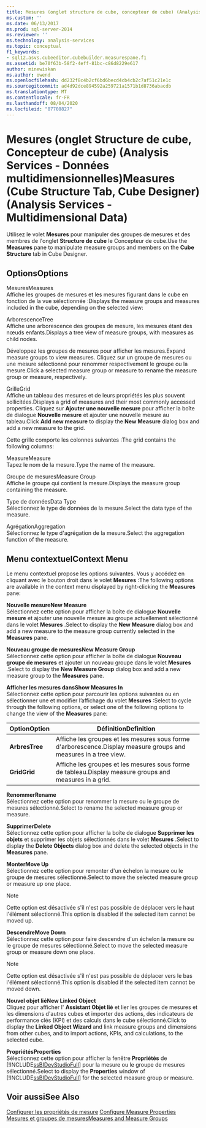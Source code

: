 ```yaml
---
title: Mesures (onglet structure de cube, concepteur de cube) (Analysis Services-données multidimensionnelles) | Microsoft Docs
ms.custom: ''
ms.date: 06/13/2017
ms.prod: sql-server-2014
ms.reviewer: ''
ms.technology: analysis-services
ms.topic: conceptual
f1_keywords:
- sql12.asvs.cubeeditor.cubebuilder.measurespane.f1
ms.assetid: be70f63b-58f2-4eff-81bc-c86d8229e617
author: minewiskan
ms.author: owend
ms.openlocfilehash: dd232f8c4b2cf6bd6becd4cb4cb2c7af51c21e1c
ms.sourcegitcommit: ad4d92dce894592a259721a1571b1d8736abacdb
ms.translationtype: MT
ms.contentlocale: fr-FR
ms.lasthandoff: 08/04/2020
ms.locfileid: "87708827"
---
```

# <a name="measures-cube-structure-tab-cube-designer-analysis-services---multidimensional-data"></a><span data-ttu-id="bccd0-102">Mesures (onglet Structure de cube, Concepteur de cube) (Analysis Services - Données multidimensionnelles)</span><span class="sxs-lookup"><span data-stu-id="bccd0-102">Measures (Cube Structure Tab, Cube Designer) (Analysis Services - Multidimensional Data)</span></span>
  <span data-ttu-id="bccd0-103">Utilisez le volet **Mesures** pour manipuler des groupes de mesures et des membres de l'onglet **Structure de cube** le Concepteur de cube.</span><span class="sxs-lookup"><span data-stu-id="bccd0-103">Use the **Measures** pane to manipulate measure groups and members on the **Cube Structure** tab in Cube Designer.</span></span>  
  
## <a name="options"></a><span data-ttu-id="bccd0-104">Options</span><span class="sxs-lookup"><span data-stu-id="bccd0-104">Options</span></span>  
 <span data-ttu-id="bccd0-105">Mesures</span><span class="sxs-lookup"><span data-stu-id="bccd0-105">Measures</span></span>  
 <span data-ttu-id="bccd0-106">Affiche les groupes de mesures et les mesures figurant dans le cube en fonction de la vue sélectionnée :</span><span class="sxs-lookup"><span data-stu-id="bccd0-106">Displays the measure groups and measures included in the cube, depending on the selected view:</span></span>  
  
 <span data-ttu-id="bccd0-107">Arborescence</span><span class="sxs-lookup"><span data-stu-id="bccd0-107">Tree</span></span>  
 <span data-ttu-id="bccd0-108">Affiche une arborescence des groupes de mesure, les mesures étant des nœuds enfants.</span><span class="sxs-lookup"><span data-stu-id="bccd0-108">Displays a tree view of measure groups, with measures as child nodes.</span></span>  
  
 <span data-ttu-id="bccd0-109">Développez les groupes de mesures pour afficher les mesures.</span><span class="sxs-lookup"><span data-stu-id="bccd0-109">Expand measure groups to view measures.</span></span> <span data-ttu-id="bccd0-110">Cliquez sur un groupe de mesures ou une mesure sélectionné pour renommer respectivement le groupe ou la mesure.</span><span class="sxs-lookup"><span data-stu-id="bccd0-110">Click a selected measure group or measure to rename the measure group or measure, respectively.</span></span>  
  
 <span data-ttu-id="bccd0-111">Grille</span><span class="sxs-lookup"><span data-stu-id="bccd0-111">Grid</span></span>  
 <span data-ttu-id="bccd0-112">Affiche un tableau des mesures et de leurs propriétés les plus souvent sollicitées.</span><span class="sxs-lookup"><span data-stu-id="bccd0-112">Displays a grid of measures and their most commonly accessed properties.</span></span> <span data-ttu-id="bccd0-113">Cliquez sur **Ajouter une nouvelle mesure** pour afficher la boîte de dialogue **Nouvelle mesure** et ajouter une nouvelle mesure au tableau.</span><span class="sxs-lookup"><span data-stu-id="bccd0-113">Click **Add new measure** to display the **New Measure** dialog box and add a new measure to the grid.</span></span>  
  
 <span data-ttu-id="bccd0-114">Cette grille comporte les colonnes suivantes :</span><span class="sxs-lookup"><span data-stu-id="bccd0-114">The grid contains the following columns:</span></span>  
  
 <span data-ttu-id="bccd0-115">Measure</span><span class="sxs-lookup"><span data-stu-id="bccd0-115">Measure</span></span>  
 <span data-ttu-id="bccd0-116">Tapez le nom de la mesure.</span><span class="sxs-lookup"><span data-stu-id="bccd0-116">Type the name of the measure.</span></span>  
  
 <span data-ttu-id="bccd0-117">Groupe de mesures</span><span class="sxs-lookup"><span data-stu-id="bccd0-117">Measure Group</span></span>  
 <span data-ttu-id="bccd0-118">Affiche le groupe qui contient la mesure.</span><span class="sxs-lookup"><span data-stu-id="bccd0-118">Displays the measure group containing the measure.</span></span>  
  
 <span data-ttu-id="bccd0-119">Type de données</span><span class="sxs-lookup"><span data-stu-id="bccd0-119">Data Type</span></span>  
 <span data-ttu-id="bccd0-120">Sélectionnez le type de données de la mesure.</span><span class="sxs-lookup"><span data-stu-id="bccd0-120">Select the data type of the measure.</span></span>  
  
 <span data-ttu-id="bccd0-121">Agrégation</span><span class="sxs-lookup"><span data-stu-id="bccd0-121">Aggregation</span></span>  
 <span data-ttu-id="bccd0-122">Sélectionnez le type d'agrégation de la mesure.</span><span class="sxs-lookup"><span data-stu-id="bccd0-122">Select the aggregation function of the measure.</span></span>  
  
## <a name="context-menu"></a><span data-ttu-id="bccd0-123">Menu contextuel</span><span class="sxs-lookup"><span data-stu-id="bccd0-123">Context Menu</span></span>  
 <span data-ttu-id="bccd0-124">Le menu contextuel propose les options suivantes. Vous y accédez en cliquant avec le bouton droit dans le volet **Mesures** :</span><span class="sxs-lookup"><span data-stu-id="bccd0-124">The following options are available in the context menu displayed by right-clicking the **Measures** pane:</span></span>  
  
 <span data-ttu-id="bccd0-125">**Nouvelle mesure**</span><span class="sxs-lookup"><span data-stu-id="bccd0-125">**New Measure**</span></span>  
 <span data-ttu-id="bccd0-126">Sélectionnez cette option pour afficher la boîte de dialogue **Nouvelle mesure** et ajouter une nouvelle mesure au groupe actuellement sélectionné dans le volet **Mesures** .</span><span class="sxs-lookup"><span data-stu-id="bccd0-126">Select to display the **New Measure** dialog box and add a new measure to the measure group currently selected in the **Measures** pane.</span></span>  
  
 <span data-ttu-id="bccd0-127">**Nouveau groupe de mesures**</span><span class="sxs-lookup"><span data-stu-id="bccd0-127">**New Measure Group**</span></span>  
 <span data-ttu-id="bccd0-128">Sélectionnez cette option pour afficher la boîte de dialogue **Nouveau groupe de mesures** et ajouter un nouveau groupe dans le volet **Mesures** .</span><span class="sxs-lookup"><span data-stu-id="bccd0-128">Select to display the **New Measure Group** dialog box and add a new measure group to the **Measures** pane.</span></span>  
  
 <span data-ttu-id="bccd0-129">**Afficher les mesures dans**</span><span class="sxs-lookup"><span data-stu-id="bccd0-129">**Show Measures In**</span></span>  
 <span data-ttu-id="bccd0-130">Sélectionnez cette option pour parcourir les options suivantes ou en sélectionner une et modifier l’affichage du volet **Mesures** :</span><span class="sxs-lookup"><span data-stu-id="bccd0-130">Select to cycle through the following options, or select one of the following options to change the view of the **Measures** pane:</span></span>  
  
|<span data-ttu-id="bccd0-131">Option</span><span class="sxs-lookup"><span data-stu-id="bccd0-131">Option</span></span>|<span data-ttu-id="bccd0-132">Définition</span><span class="sxs-lookup"><span data-stu-id="bccd0-132">Definition</span></span>|  
|------------|----------------|  
|<span data-ttu-id="bccd0-133">**Arbres**</span><span class="sxs-lookup"><span data-stu-id="bccd0-133">**Tree**</span></span>|<span data-ttu-id="bccd0-134">Affiche les groupes et les mesures sous forme d'arborescence.</span><span class="sxs-lookup"><span data-stu-id="bccd0-134">Display measure groups and measures in a tree view.</span></span>|  
|<span data-ttu-id="bccd0-135">**Grid**</span><span class="sxs-lookup"><span data-stu-id="bccd0-135">**Grid**</span></span>|<span data-ttu-id="bccd0-136">Affiche les groupes et les mesures sous forme de tableau.</span><span class="sxs-lookup"><span data-stu-id="bccd0-136">Display measure groups and measures in a grid.</span></span>|  
  
 <span data-ttu-id="bccd0-137">**Renommer**</span><span class="sxs-lookup"><span data-stu-id="bccd0-137">**Rename**</span></span>  
 <span data-ttu-id="bccd0-138">Sélectionnez cette option pour renommer la mesure ou le groupe de mesures sélectionné.</span><span class="sxs-lookup"><span data-stu-id="bccd0-138">Select to rename the selected measure group or measure.</span></span>  
  
 <span data-ttu-id="bccd0-139">**Supprimer**</span><span class="sxs-lookup"><span data-stu-id="bccd0-139">**Delete**</span></span>  
 <span data-ttu-id="bccd0-140">Sélectionnez cette option pour afficher la boîte de dialogue **Supprimer les objets** et supprimer les objets sélectionnés dans le volet **Mesures** .</span><span class="sxs-lookup"><span data-stu-id="bccd0-140">Select to display the **Delete Objects** dialog box and delete the selected objects in the **Measures** pane.</span></span>  
  
 <span data-ttu-id="bccd0-141">**Monter**</span><span class="sxs-lookup"><span data-stu-id="bccd0-141">**Move Up**</span></span>  
 <span data-ttu-id="bccd0-142">Sélectionnez cette option pour remonter d'un échelon la mesure ou le groupe de mesures sélectionné.</span><span class="sxs-lookup"><span data-stu-id="bccd0-142">Select to move the selected measure group or measure up one place.</span></span>  
  
> [!NOTE]  
>  <span data-ttu-id="bccd0-143">Cette option est désactivée s'il n'est pas possible de déplacer vers le haut l'élément sélectionné.</span><span class="sxs-lookup"><span data-stu-id="bccd0-143">This option is disabled if the selected item cannot be moved up.</span></span>  
  
 <span data-ttu-id="bccd0-144">**Descendre**</span><span class="sxs-lookup"><span data-stu-id="bccd0-144">**Move Down**</span></span>  
 <span data-ttu-id="bccd0-145">Sélectionnez cette option pour faire descendre d'un échelon la mesure ou le groupe de mesures sélectionné.</span><span class="sxs-lookup"><span data-stu-id="bccd0-145">Select to move the selected measure group or measure down one place.</span></span>  
  
> [!NOTE]  
>  <span data-ttu-id="bccd0-146">Cette option est désactivée s'il n'est pas possible de déplacer vers le bas l'élément sélectionné.</span><span class="sxs-lookup"><span data-stu-id="bccd0-146">This option is disabled if the selected item cannot be moved down.</span></span>  
  
 <span data-ttu-id="bccd0-147">**Nouvel objet lié**</span><span class="sxs-lookup"><span data-stu-id="bccd0-147">**New Linked Object**</span></span>  
 <span data-ttu-id="bccd0-148">Cliquez pour afficher l' **Assistant Objet lié** et lier les groupes de mesures et les dimensions d'autres cubes et importer des actions, des indicateurs de performance clés (KPI) et des calculs dans le cube sélectionné.</span><span class="sxs-lookup"><span data-stu-id="bccd0-148">Click to display the **Linked Object Wizard** and link measure groups and dimensions from other cubes, and to import actions, KPIs, and calculations, to the selected cube.</span></span>  
  
 <span data-ttu-id="bccd0-149">**Propriétés**</span><span class="sxs-lookup"><span data-stu-id="bccd0-149">**Properties**</span></span>  
 <span data-ttu-id="bccd0-150">Sélectionnez cette option pour afficher la fenêtre **Propriétés** de [!INCLUDE[ssBIDevStudioFull](../includes/ssbidevstudiofull-md.md)] pour la mesure ou le groupe de mesures sélectionné.</span><span class="sxs-lookup"><span data-stu-id="bccd0-150">Select to display the **Properties** window of [!INCLUDE[ssBIDevStudioFull](../includes/ssbidevstudiofull-md.md)] for the selected measure group or measure.</span></span>  
  
## <a name="see-also"></a><span data-ttu-id="bccd0-151">Voir aussi</span><span class="sxs-lookup"><span data-stu-id="bccd0-151">See Also</span></span>  
 <span data-ttu-id="bccd0-152">[Configurer les propriétés de mesure](multidimensional-models/configure-measure-properties.md) </span><span class="sxs-lookup"><span data-stu-id="bccd0-152">[Configure Measure Properties](multidimensional-models/configure-measure-properties.md) </span></span>  
 [<span data-ttu-id="bccd0-153">Mesures et groupes de mesures</span><span class="sxs-lookup"><span data-stu-id="bccd0-153">Measures and Measure Groups</span></span>](multidimensional-models/measures-and-measure-groups.md)  
  
  
